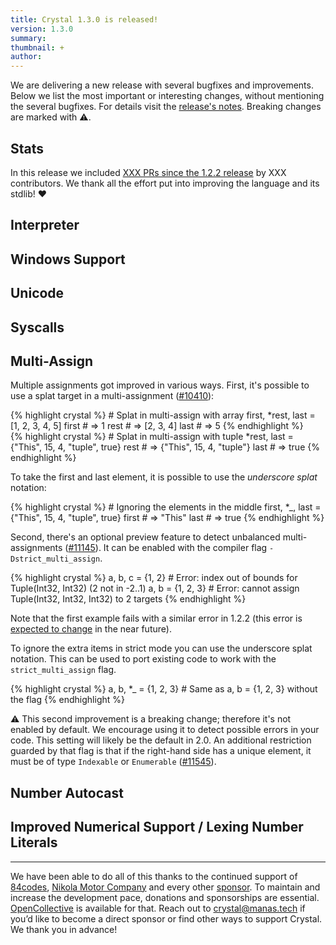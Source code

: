 ```yaml
---
title: Crystal 1.3.0 is released!
version: 1.3.0
summary:
thumbnail: +
author:
---
```


We are delivering a new release with several bugfixes and improvements. Below we list the most important or interesting changes, without mentioning the several bugfixes. For details visit the [release's notes](https://github.com/crystal-lang/crystal/releases/tag/1.3.0). Breaking changes are marked with ⚠️.

## Stats

In this release we included [XXX PRs since the 1.2.2 release](https://github.com/crystal-lang/crystal/pulls?q=is%3Apr+milestone%3A1.3.0) by XXX contributors. We thank all the effort put into improving the language and its stdlib! ❤️

## Interpreter

## Windows Support

## Unicode

## Syscalls

## Multi-Assign

Multiple assignments got improved in various ways. First, it's possible to use a splat target in a multi-assignment ([#10410](https://github.com/crystal-lang/crystal/pull/10410)):

<div class="code_section">{% highlight crystal %}
# Splat in multi-assign with array
first, *rest, last = [1, 2, 3, 4, 5]
first # => 1
rest # => [2, 3, 4]
last # => 5
{% endhighlight %}</div>

<div class="code_section">{% highlight crystal %}
# Splat in multi-assign with tuple
*rest, last = {"This", 15, 4, "tuple", true}
rest # => {"This", 15, 4, "tuple"}
last # => true
{% endhighlight %}</div>

To take the first and last element, it is possible to use the _underscore splat_ notation:
<div class="code_section">{% highlight crystal %}
# Ignoring the elements in the middle
first, *_, last = {"This", 15, 4, "tuple", true}
first # => "This"
last # => true
{% endhighlight %}</div>

Second, there's an optional preview feature to detect unbalanced multi-assignments ([#11145](https://github.com/crystal-lang/crystal/pull/11145)). It can be enabled with the compiler flag `-Dstrict_multi_assign`.
<div class="code_section">{% highlight crystal %}
a, b, c = {1, 2} # Error: index out of bounds for Tuple(Int32, Int32) (2 not in -2..1)
a, b = {1, 2, 3} # Error: cannot assign Tuple(Int32, Int32, Int32) to 2 targets
{% endhighlight %}</div>

Note that the first example fails with a similar error in 1.2.2 (this error is [expected to change](https://github.com/crystal-lang/crystal/issues/11695) in the near future).

To ignore the extra items in strict mode you can use the underscore splat notation. This can be used to port existing code to work with the `strict_multi_assign` flag.
<div class="code_section">{% highlight crystal %}
a, b, *_ = {1, 2, 3} # Same as a, b = {1, 2, 3} without the flag
{% endhighlight %}</div>

⚠️ This second improvement is a breaking change; therefore it's not enabled by default. We encourage using it to detect possible errors in your code. This setting will likely be the default in 2.0. An additional restriction guarded by that flag is that if the right-hand side has a unique element, it must be of type `Indexable` or `Enumerable` ([#11545](https://github.com/crystal-lang/crystal/pull/11545)).

## Number Autocast

## Improved Numerical Support / Lexing Number Literals

---
We have been able to do all of this thanks to the continued support of [84codes](https://www.84codes.com/), [Nikola Motor Company](https://nikolamotor.com/) and every other [sponsor](/sponsors). To maintain and increase the development pace, donations and sponsorships are essential. [OpenCollective](https://opencollective.com/crystal-lang) is available for that. Reach out to [crystal@manas.tech](mailto:crystal@manas.tech) if you’d like to become a direct sponsor or find other ways to support Crystal. We thank you in advance!
